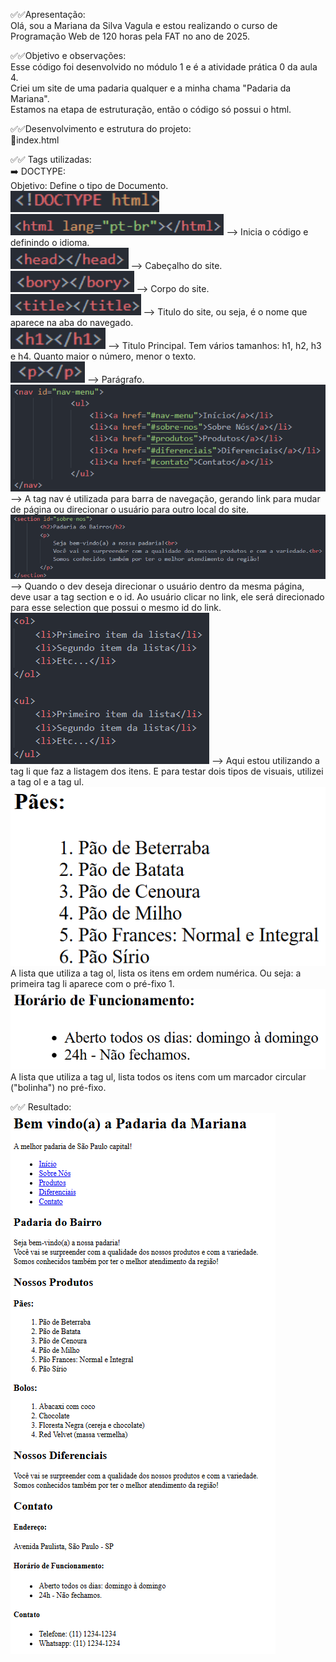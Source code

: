 ✅✅Apresentação: <br>
Olá, sou a Mariana da Silva Vagula e estou realizando o curso de Programação Web de 120 horas pela FAT no ano de 2025. <br>

✅✅Objetivo e observações: <br>
Esse código foi desenvolvido no módulo 1 e é a atividade prática 0 da aula 4.  <br>
Criei um site de uma padaria qualquer e a minha chama "Padaria da Mariana".  <br>
Estamos na etapa de estruturação, então o código só possui o html.  <br>

✅✅Desenvolvimento e estrutura do projeto:  <br>
🔸index.html  <br>

✅✅ Tags utilizadas:  <br>
➡️ DOCTYPE: <br>
Objetivo: Define o tipo de Documento. <br>
<img height="34" alt="image" src=images/DOCTYPE.png/> <br>
<img height="34" alt="image" src=images/HTML.png/> --> Inicia o código e definindo o idioma. <br>
<img height="34" alt="image" src=images/HEAD.png/> --> Cabeçalho do site. <br>
<img height="34" alt="image" src=images/BODY.png/> --> Corpo do site. <br>
<img height="34" alt="image" src=images/TITLE.png/> --> Titulo do site, ou seja, é o nome que aparece na aba do navegado. <br>
<img height="34" alt="image" src=images/H1.png/> --> Titulo Principal. Tem vários tamanhos: h1, h2, h3 e h4. Quanto maior o número, menor o texto. <br>
<img height="34" alt="image" src=images/P.png/> --> Parágrafo. <br>
<img alt="image" src=images/NAV.png/> --> A tag nav é utilizada para barra de navegação, gerando link para mudar de página ou direcionar o usuário para outro local do site. <br>
<img alt="image" src=images/SELECTION.png/> --> Quando o dev deseja direcionar o usuário dentro da mesma página, deve usar a tag section e o id. Ao usuário clicar no link, ele será direcionado para esse selection que possui o mesmo id do link. <br>
<img alt="image" src=images/LI.png/> --> Aqui estou utilizando a tag li que faz a listagem dos itens. E para testar dois tipos de visuais, utilizei a tag ol e a tag ul. <br>
<img alt="image" src=images/OL.png/> A lista que utiliza a tag ol, lista os itens em ordem numérica. Ou seja: a primeira tag li aparece com o pré-fixo 1. <br>
<img alt="image" src=images/UL.png/> A lista que utiliza a tag ul, lista todos os itens com um marcador circular ("bolinha") no pré-fixo. <br>


✅✅ Resultado:
<img alt="INDEX" src="images/INDEX.png" />





